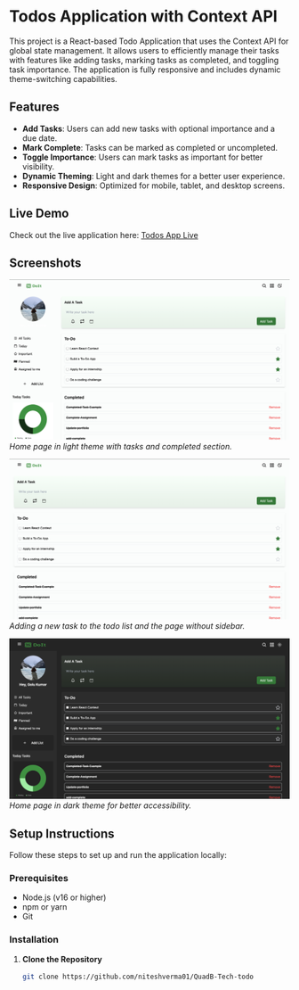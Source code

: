 # Todos Application with Context API

This project is a React-based Todo Application that uses the Context API for global state management. It allows users to efficiently manage their tasks with features like adding tasks, marking tasks as completed, and toggling task importance. The application is fully responsive and includes dynamic theme-switching capabilities.

## Features

- **Add Tasks**: Users can add new tasks with optional importance and a due date.
- **Mark Complete**: Tasks can be marked as completed or uncompleted.
- **Toggle Importance**: Users can mark tasks as important for better visibility.
- **Dynamic Theming**: Light and dark themes for a better user experience.
- **Responsive Design**: Optimized for mobile, tablet, and desktop screens.

## Live Demo

Check out the live application here: [Todos App Live](https://todo-chi-ivory.vercel.app/)

## Screenshots

![Home page in light theme](https://raw.githubusercontent.com/golu7059/Advanced-Todo/main/public/lightThemeScreenshot.png)  
*Home page in light theme with tasks and completed section.*

![Adding a Task](https://raw.githubusercontent.com/golu7059/Advanced-Todo/main/public/withoutSideBar.png)  
*Adding a new task to the todo list and the page without sidebar.*

![Home Page - Dark Theme](https://raw.githubusercontent.com/golu7059/Advanced-Todo/main/public/darkThemeScreenshot.png)  
*Home page in dark theme for better accessibility.*

## Setup Instructions

Follow these steps to set up and run the application locally:

### Prerequisites

- Node.js (v16 or higher)
- npm or yarn
- Git

### Installation

1. **Clone the Repository**
   ```bash
   git clone https://github.com/niteshverma01/QuadB-Tech-todo
